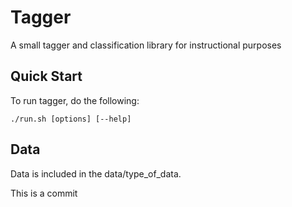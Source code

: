 Tagger
==================

A small tagger and classification library for instructional purposes 

Quick Start 
-----------------

To run tagger, do the following: 

    ./run.sh [options] [--help]


Data
------------------

Data is included in the data/type_of_data.


This is a commit